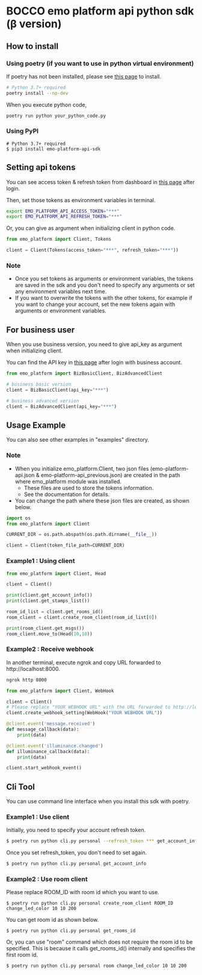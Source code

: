 # BOCCO emo platform api python sdk (β version)

## How to install
### Using poetry (if you want to use in python virtual environment)
If poetry has not been installed, please see [this page](https://python-poetry.org/docs/) to install.

```bash
# Python 3.7+ required
poetry install --no-dev
```

When you execute python code,

```bash
poetry run python your_python_code.py
```

### Using PyPl

```
# Python 3.7+ required
$ pip3 install emo-platform-api-sdk
```

## Setting api tokens

You can see access token & refresh token from dashboard in [this page](https://platform-api.bocco.me/dashboard/login) after login.

Then, set those tokens as environment variables in terminal.

```bash
export EMO_PLATFORM_API_ACCESS_TOKEN="***"
export EMO_PLATFORM_API_REFRESH_TOKEN="***"
```

Or, you can give as argument when initializing client in python code.

```python
from emo_platform import Client, Tokens

client = Client(Tokens(access_token="***", refresh_token="***"))
```

### Note
- Once you set tokens as arguments or environment variables, the tokens are saved in the sdk and you don't need to specify any arguments or set any environment variables next time.
- If you want to overwrite the tokens with the other tokens, for example if you want to change your account, set the new tokens again with arguments or environment variables.

## For business user
When you use business version, you need to give api_key as argument when initializing client.

You can find the API key in [this page](https://platform-api.bocco.me/dashboard/login) after login with business account.
```python
from emo_platform import BizBasicClient, BizAdvancedClient

# business basic version
client = BizBasicClient(api_key="***")

# business advanced version
client = BizAdvancedClient(api_key="***")
```

## Usage Example

You can also see other examples in "examples" directory.

### Note
- When you initialize emo_platform.Client, two json files (emo-platform-api.json & emo-platform-api_previous.json) are created in the path where emo_platform module was installed.
	- These files are used to store the tokens information.
	- See the documentation for details.
- You can change the path where these json files are created, as shown below.

```python
import os
from emo_platform import Client

CURRENT_DIR = os.path.abspath(os.path.dirname(__file__))

client = Client(token_file_path=CURRENT_DIR)
```

### Example1 : Using client
```python
from emo_platform import Client, Head

client = Client()

print(client.get_account_info())
print(client.get_stamps_list())

room_id_list = client.get_rooms_id()
room_client = client.create_room_client(room_id_list[0])

print(room_client.get_msgs())
room_client.move_to(Head(10,10))
```

### Example2 : Receive webhook

In another terminal, execute ngrok and copy URL forwarded to http://localhost:8000.
```bash
ngrok http 8000
```

```python
from emo_platform import Client, WebHook

client = Client()
# Please replace "YOUR WEBHOOK URL" with the URL forwarded to http://localhost:8000
client.create_webhook_setting(WebHook("YOUR WEBHOOK URL"))

@client.event('message.received')
def message_callback(data):
	print(data)

@client.event('illuminance.changed')
def illuminance_callback(data):
	print(data)

client.start_webhook_event()
```

## Cli Tool
You can use command line interface when you install this sdk with poetry.

### Example1 : Use client
Initially, you need to specify your account refresh token.
```bash
$ poetry run python cli.py personal --refresh_token *** get_account_info
```
Once you set refresh_token, you don't need to set again.
```bash
$ poetry run python cli.py personal get_account_info
```

### Example2 : Use room client
Please replace ROOM_ID with room id which you want to use.
```
$ poetry run python cli.py personal create_room_client ROOM_ID change_led_color 10 10 200
```
You can get room id as shown below.
```
$ poetry run python cli.py personal get_rooms_id
```

Or, you can use "room" command which does not require the room id to be specified.
This is because it calls get_rooms_id() internally and specifies the first room id.
```
$ poetry run python cli.py personal room change_led_color 10 10 200
```
